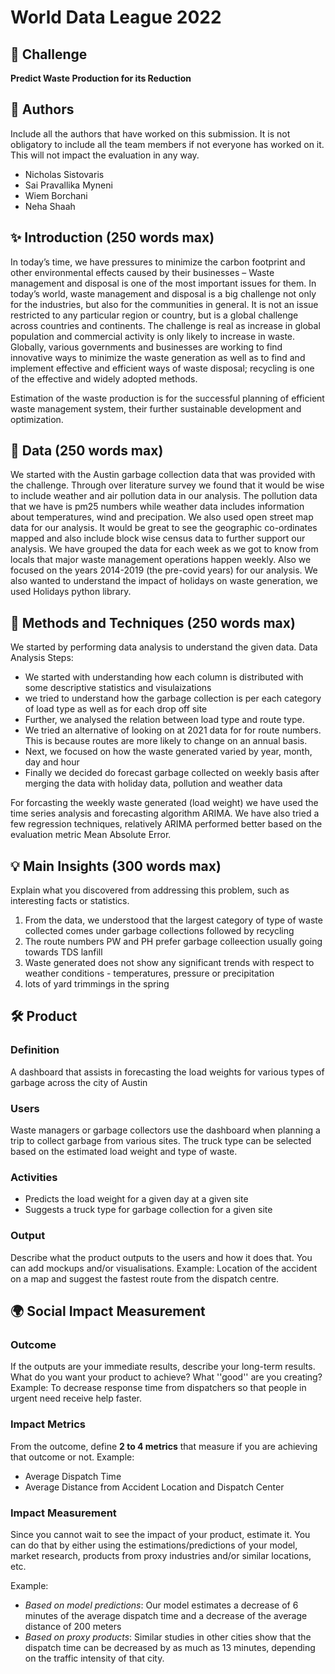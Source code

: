 # World Data League 2022

## 🎯 Challenge
**Predict Waste Production for its Reduction**

## 👥 Authors
Include all the authors that have worked on this submission. It is not obligatory to include all the team members if not everyone has worked on it. This will not impact the evaluation in any way.
* Nicholas Sistovaris
* Sai Pravallika Myneni
* Wiem Borchani
* Neha Shaah

## ✨ Introduction (250 words max)
In today’s time, we have pressures to minimize the carbon footprint and other environmental effects caused by their businesses – Waste management and disposal is one of the most important issues for them. In today’s world, waste management and disposal is a big challenge not only for the industries, but also for the communities in general. It is not an issue restricted to any particular region or country, but is a global challenge across countries and continents. The challenge is real as increase in global population and commercial activity is only likely to increase in waste. Globally, various governments and businesses are working to find innovative ways to minimize the waste generation as well as to find and implement effective and efficient ways of waste disposal; recycling is one of the effective and widely adopted methods.

Estimation of the waste production is for the successful planning of efficient waste management system, their further sustainable development and optimization.

## 🔢 Data (250 words max)
We started with the Austin garbage collection data that was provided with the challenge. Through over literature survey we found that it would be wise to include weather and air pollution data in our analysis. The pollution data that we have is pm25 numbers while weather data includes information about temperatures, wind and precipation. We also used open street map data for our analysis. It would be great to see the geographic co-ordinates mapped and also include block wise census data to further support our analysis. We have grouped the data for each week as we got to know from locals that major waste management operations happen weekly. Also we focused on the years 2014-2019 (the pre-covid years) for our analysis. We also wanted to understand the impact of holidays on waste generation, we used Holidays python library. 

## 🧮 Methods and Techniques (250 words max)
We started by performing data analysis to understand the given data. 
Data Analysis Steps:
 * We started with understanding how each column is distributed with some descriptive statistics and visulaizations
 * we tried to understand how the garbage collection is per each category of load type as well as for each drop off site
 * Further, we analysed the relation between load type and route type.
 * We tried an alternative of looking on at 2021 data for for route numbers. This is because routes are more likely to change on an annual basis. 
 * Next, we focused on how the waste generated varied by year, month, day and hour
 * Finally we decided do forecast garbage collected on weekly basis after merging the data with holiday data, pollution and weather data
 
For forcasting the weekly waste generated (load weight) we have used the time series analysis and forecasting algorithm ARIMA. We have also tried a few regression techniques, relatively ARIMA performed better based on the evaluation metric Mean Absolute Error. 

## 💡 Main Insights (300 words max)
Explain what you discovered from addressing this problem, such as interesting facts or statistics.
1. From the data, we understood that the largest category of type of waste collected comes under garbage collections followed by recycling
2. The route numbers PW and PH prefer garbage colleection usually going towards TDS lanfill
3. Waste generated does not show any significant trends with respect to weather conditions - temperatures, pressure or precipitation
4. lots of yard trimmings in the spring

## 🛠️ Product
### Definition
A dashboard that assists in forecasting the load weights for various types of garbage across the city of Austin

### Users
Waste managers or garbage collectors use the dashboard when planning a trip to collect garbage from various sites. The truck type can be selected based on the estimated load weight and type of waste. 

### Activities
* Predicts the load weight for a given day at a given site
* Suggests a truck type for garbage collection for a given site

### Output
Describe what the product outputs to the users and how it does that. You can add mockups and/or visualisations.
Example: Location of the accident on a map and suggest the fastest route from the dispatch centre.

## 🌍 Social Impact Measurement
### Outcome
If the outputs are your immediate results, describe your long-term results. What do you want your product to achieve? What ''good'' are you creating?
Example: To decrease response time from dispatchers so that people in urgent need receive help faster.

### Impact Metrics
From the outcome, define **2 to 4 metrics** that measure if you are achieving that outcome or not.
Example:
* Average Dispatch Time
* Average Distance from Accident Location and Dispatch Center

### Impact Measurement
Since you cannot wait to see the impact of your product, estimate it. You can do that by either using the estimations/predictions of your model, market research, products from proxy industries and/or similar locations, etc.

Example:
* *Based on model predictions*: Our model estimates a decrease of 6 minutes of the average dispatch time and a decrease of the average distance of 200 meters
* *Based on proxy products*: Similar studies in other cities show that the dispatch time can be decreased by as much as 13 minutes, depending on the traffic intensity of that city.
